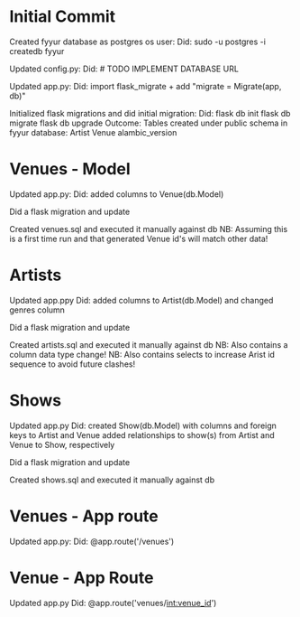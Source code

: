 # Initial Commit
Created fyyur database as postgres os user:
  Did:
    sudo -u postgres -i
    createdb fyyur

Updated config.py:
  Did: # TODO IMPLEMENT DATABASE URL

Updated app.py:
  Did: import flask_migrate + add "migrate = Migrate(app, db)"

Initialized flask migrations and did initial migration:
  Did:
    flask db init
    flask db migrate
    flask db upgrade
  Outcome:
    Tables created under public schema in fyyur database:
      Artist
      Venue
      alambic_version

# Venues - Model
Updated app.py:
  Did: added columns to Venue(db.Model)

Did a flask migration and update

Created venues.sql and executed it manually against db
  NB: Assuming this is a first time run and that generated Venue id's will match other data!

# Artists
Updated app.ppy
  Did: added columns to Artist(db.Model) and changed genres column

Did a flask migration and update

Created artists.sql and executed it manually against db
  NB: Also contains a column data type change!
  NB: Also contains selects to increase Arist id sequence to avoid future clashes!

# Shows
Updated app.py
  Did:
    created Show(db.Model) with columns and foreign keys to Artist and Venue
    added relationships to show(s) from Artist and Venue to Show, respectively

Did a flask migration and update

Created shows.sql and executed it manually against db

# Venues - App route
Updated app.py:
  Did: @app.route('/venues')

# Venue - App Route
Updated app.py
  Did: @app.route('venues/<int:venue_id>')